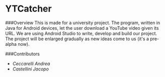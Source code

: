 YTCatcher
=========

###Overview
This is made for a university project. The program, written in Java for Android devices, let the user download a YouTube video given its URL. We are using Android Studio to write, develop and build our project. The project will be enlarged gradually as new ideas come to us (it's a pre-alpha now).

###Contributors
+ *Ceccarelli Andrea*
+ *Castellini Jacopo*
